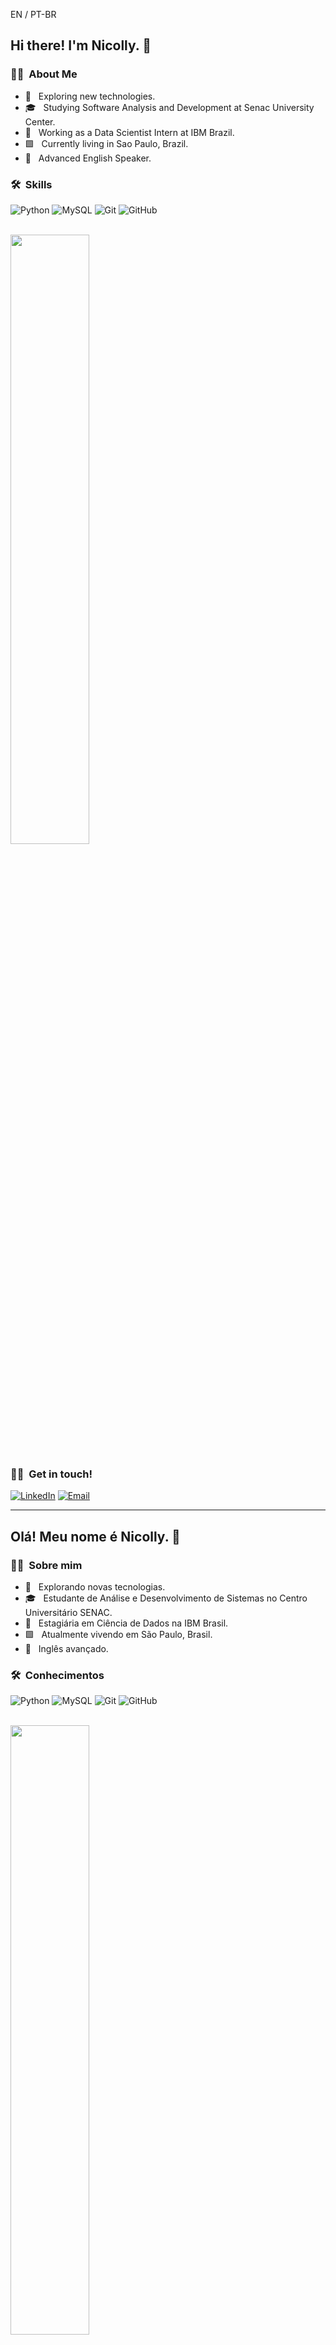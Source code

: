EN / PT-BR
<h2> Hi there! I'm Nicolly. 👋</h2>

<h3> 👩‍💻 &nbsp;About Me </h3>

- 🤔 &nbsp; Exploring new technologies.
- 🎓 &nbsp; Studying Software Analysis and Development at Senac University Center.
- 💼 &nbsp; Working as a Data Scientist Intern at IBM Brazil.
- 🟩 &nbsp; Currently living in Sao Paulo, Brazil.
- 📕 &nbsp; Advanced English Speaker.

<h3> 🛠 &nbsp;Skills</h3>

  ![Python](https://img.shields.io/badge/Python-FFD43B?style=for-the-badge&logo=python&logoColor=blue) ![MySQL](https://img.shields.io/badge/MySQL-005C84?style=for-the-badge&logo=mysql&logoColor=white) ![Git](https://img.shields.io/badge/GIT-E44C30?style=for-the-badge&logo=git&logoColor=white) ![GitHub](https://img.shields.io/badge/GitHub-100000?style=for-the-badge&logo=github&logoColor=white)

<br/>

<a href="https://github.com/nicollycrs">
  <img height="50%" src="https://github-readme-stats.vercel.app/api?username=nicollycrs&theme=buefy&show_icons=true"/>
</a>

<br/>

<h3> 🤝🏻 &nbsp;Get in touch! </h3>

<p align="left">
<a href="https://www.linkedin.com/in/nicollycrsouza/"><img alt="LinkedIn" src="https://img.shields.io/badge/LinkedIn-0077B5?style=for-the-badge&logo=linkedin&logoColor=white"></a>
<a href="mailto:nicollycrsouza@gmail.com"><img alt="Email" src="https://img.shields.io/badge/Gmail-D14836?style=for-the-badge&logo=gmail&logoColor=white"></a>
</p>

---

<h2> Olá! Meu nome é Nicolly. 👋</h2>

<h3> 👩‍💻 &nbsp;Sobre mim </h3>

- 🤔 &nbsp; Explorando novas tecnologias.
- 🎓 &nbsp; Estudante de Análise e Desenvolvimento de Sistemas no Centro Universitário SENAC.
- 💼 &nbsp; Estagiária em Ciência de Dados na IBM Brasil.
- 🟩 &nbsp; Atualmente vivendo em São Paulo, Brasil.
- 📕 &nbsp; Inglês avançado.

<h3> 🛠 &nbsp;Conhecimentos</h3>

  ![Python](https://img.shields.io/badge/Python-FFD43B?style=for-the-badge&logo=python&logoColor=blue) ![MySQL](https://img.shields.io/badge/MySQL-005C84?style=for-the-badge&logo=mysql&logoColor=white) ![Git](https://img.shields.io/badge/GIT-E44C30?style=for-the-badge&logo=git&logoColor=white) ![GitHub](https://img.shields.io/badge/GitHub-100000?style=for-the-badge&logo=github&logoColor=white)

<br/>

<a href="https://github.com/nicollycrs">
  <img height="50%" src="https://github-readme-stats.vercel.app/api?username=nicollycrs&theme=buefy&show_icons=true"/>
</a>

<br/>

<h3> 🤝🏻 &nbsp;Entre em contato!</h3>

<p align="left">
<a href="https://www.linkedin.com/in/nicollycrsouza/"><img alt="LinkedIn" src="https://img.shields.io/badge/LinkedIn-0077B5?style=for-the-badge&logo=linkedin&logoColor=white"></a>
<a href="mailto:nicollycrsouza@gmail.com"><img alt="Email" src="https://img.shields.io/badge/Gmail-D14836?style=for-the-badge&logo=gmail&logoColor=white"></a>
</p>
